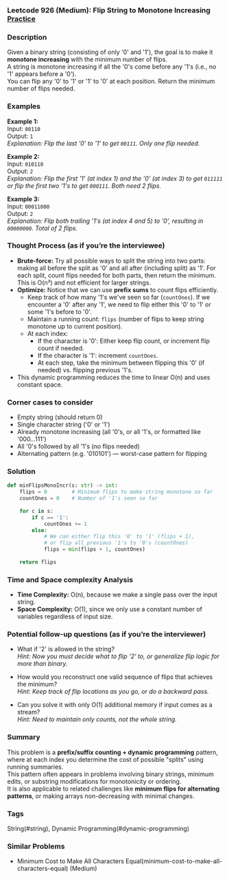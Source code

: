 ### Leetcode 926 (Medium): Flip String to Monotone Increasing [Practice](https://leetcode.com/problems/flip-string-to-monotone-increasing)

### Description  
Given a binary string (consisting of only '0' and '1'), the goal is to make it **monotone increasing** with the minimum number of flips.  
A string is monotone increasing if all the '0's come before any '1's (i.e., no '1' appears before a '0').  
You can flip any '0' to '1' or '1' to '0' at each position. Return the minimum number of flips needed.

### Examples  

**Example 1:**  
Input: `00110`  
Output: `1`  
*Explanation: Flip the last '0' to '1' to get `00111`. Only one flip needed.*

**Example 2:**  
Input: `010110`  
Output: `2`  
*Explanation: Flip the first '1' (at index 1) and the '0' (at index 3) to get `011111` or flip the first two '1's to get `000111`. Both need 2 flips.*

**Example 3:**  
Input: `00011000`  
Output: `2`  
*Explanation: Flip both trailing '1's (at index 4 and 5) to '0', resulting in `00000000`. Total of 2 flips.*

### Thought Process (as if you’re the interviewee)  
- **Brute-force:** Try all possible ways to split the string into two parts: making all before the split as '0' and all after (including split) as '1'. For each split, count flips needed for both parts, then return the minimum. This is O(n²) and not efficient for larger strings.
- **Optimize:** Notice that we can use **prefix sums** to count flips efficiently.
  - Keep track of how many '1's we've seen so far (`countOnes`). If we encounter a '0' after any '1', we need to flip either this '0' to '1' or some '1's before to '0'.
  - Maintain a running count: `flips` (number of flips to keep string monotone up to current position).
  - At each index:
      - If the character is '0': Either keep flip count, or increment flip count if needed.
      - If the character is '1': increment `countOnes`.
      - At each step, take the minimum between flipping this '0' (if needed) vs. flipping previous '1's.
- This dynamic programming reduces the time to linear O(n) and uses constant space.

### Corner cases to consider  
- Empty string (should return 0)
- Single character string ('0' or '1')
- Already monotone increasing (all '0's, or all '1's, or formatted like '000...111')
- All '0's followed by all '1's (no flips needed)
- Alternating pattern (e.g. '010101') — worst-case pattern for flipping

### Solution

```python
def minFlipsMonoIncr(s: str) -> int:
    flips = 0        # Minimum flips to make string monotone so far
    countOnes = 0    # Number of '1's seen so far
    
    for c in s:
        if c == '1':
            countOnes += 1
        else:
            # We can either flip this '0' to '1' (flips + 1), 
            # or flip all previous '1's to '0's (countOnes)
            flips = min(flips + 1, countOnes)
    
    return flips
```

### Time and Space complexity Analysis  

- **Time Complexity:** O(n), because we make a single pass over the input string.
- **Space Complexity:** O(1), since we only use a constant number of variables regardless of input size.

### Potential follow-up questions (as if you’re the interviewer)  

- What if '2' is allowed in the string?  
  *Hint: Now you must decide what to flip '2' to, or generalize flip logic for more than binary.*

- How would you reconstruct one valid sequence of flips that achieves the minimum?  
  *Hint: Keep track of flip locations as you go, or do a backward pass.*

- Can you solve it with only O(1) additional memory if input comes as a stream?  
  *Hint: Need to maintain only counts, not the whole string.*

### Summary
This problem is a **prefix/suffix counting + dynamic programming** pattern, where at each index you determine the cost of possible "splits" using running summaries.  
This pattern often appears in problems involving binary strings, minimum edits, or substring modifications for monotonicity or ordering.  
It is also applicable to related challenges like **minimum flips for alternating patterns**, or making arrays non-decreasing with minimal changes.

### Tags
String(#string), Dynamic Programming(#dynamic-programming)

### Similar Problems
- Minimum Cost to Make All Characters Equal(minimum-cost-to-make-all-characters-equal) (Medium)